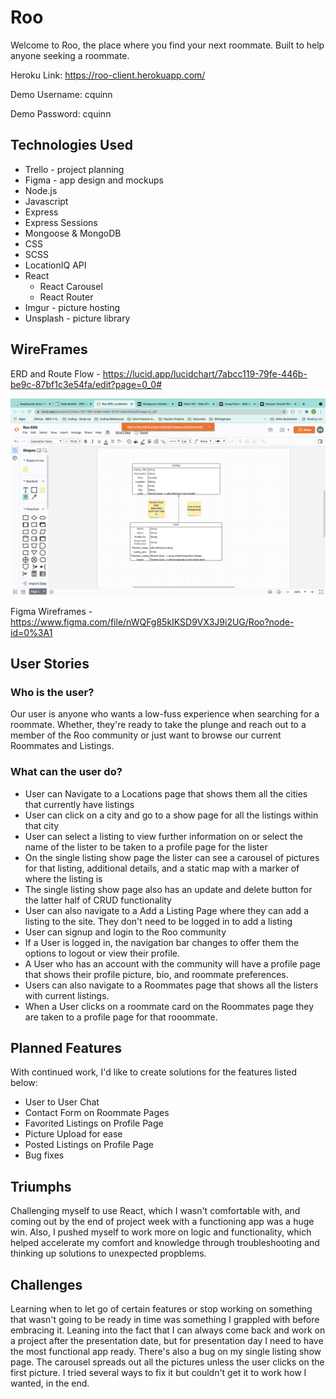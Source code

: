 # Roo
Welcome to Roo, the place where you find your next roommate. Built to help anyone seeking a roommate. 

Heroku Link: https://roo-client.herokuapp.com/

Demo Username: cquinn

Demo Password: cquinn

## Technologies Used
* Trello - project planning
* Figma - app design and mockups
* Node.js
* Javascript
* Express
* Express Sessions
* Mongoose & MongoDB
* CSS
* SCSS
* LocationIQ API
* React
    * React Carousel
    * React Router 
* Imgur - picture hosting
* Unsplash - picture library


## WireFrames
ERD and Route Flow - https://lucid.app/lucidchart/7abcc119-79fe-446b-be9c-87bf1c3e54fa/edit?page=0_0#

![ERD Mode](src/images/ERD.png)

Figma Wireframes - https://www.figma.com/file/nWQFg85kIKSD9VX3J9i2UG/Roo?node-id=0%3A1


## User Stories
### Who is the user?
Our user is anyone who wants a low-fuss experience when searching for a roommate. Whether, they're ready to take the plunge and reach out to a member of the Roo community or just want to browse our current Roommates and Listings. 

### What can the user do?
* User can Navigate to a Locations page that shows them all the cities that currently have listings
* User can click on a city and go to a show page for all the listings within that city
* User can select a listing to view further information on or select the name of the lister to be taken to a profile page for the lister
* On the single listing show page the lister can see a carousel of pictures for that listing, additional details, and a static map with a marker of where the listing is
* The single listing show page also has an update and delete button for the latter half of CRUD functionality
* User can also navigate to a Add a Listing Page where they can add a listing to the site. They don't need to be logged in to add a listing
* User can signup and login to the Roo community
* If a User is logged in, the navigation bar changes to offer them the options to logout or view their profile. 
* A User who has an account with the community will have a profile page that shows their profile picture, bio, and roommate preferences. 
* Users can also navigate to a Roommates page that shows all the listers with current listings. 
* When a User clicks on a roommate card on the Roommates page they are taken to a profile page for that rooommate.

## Planned Features
With continued work, I'd like to create solutions for the features listed below:
* User to User Chat
* Contact Form on Roommate Pages
* Favorited Listings on Profile Page
* Picture Upload for ease
* Posted Listings on Profile Page
* Bug fixes

## Triumphs
Challenging myself to use React, which I wasn't comfortable with, and coming out by the end of project week with a functioning app was a huge win. Also, I pushed myself to work more on logic and functionality, which helped accelerate my comfort and knowledge through troubleshooting and thinking up solutions to unexpected propblems. 


## Challenges
Learning when to let go of certain features or stop working on something that wasn't going to be ready in time was something I grappled with before embracing it. Leaning into the fact that I can always come back and work on a project after the presentation date, but for presentation day I need to have the most functional app ready.
There's also a bug on my single listing show page. The carousel spreads out all the pictures unless the user clicks on the first picture. I tried several ways to fix it but couldn't get it to work how I wanted, in the end.